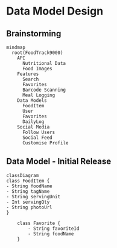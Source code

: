 # Data Model Design

## Brainstorming

```mermaid
mindmap
  root(FoodTrack9000)
    API
      Nutritional Data
      Food Images
    Features
      Search
      Favorites
      Barcode Scanning
      Meal Logging
    Data Models
      FoodItem
      User
      Favorites
      DailyLog
    Social Media
      Follow Users
      Social Feed
      Customise Profile
```

## Data Model - Initial Release
```
classDiagram
class FoodItem {
- String foodName
- String tagName
- String servingUnit
- Int servingQty
- String photoUrl
}

    class Favorite {
        - String favoriteId
        - String foodName
    }

  
```